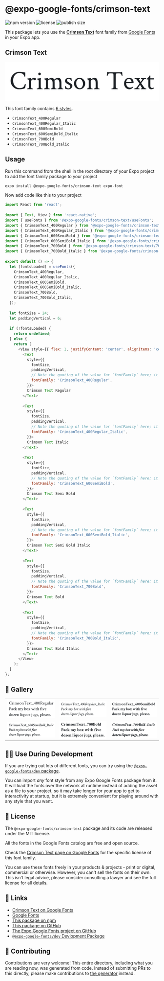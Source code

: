# @expo-google-fonts/crimson-text

![npm version](https://flat.badgen.net/npm/v/@expo-google-fonts/crimson-text)
![license](https://flat.badgen.net/github/license/expo/google-fonts)
![publish size](https://flat.badgen.net/packagephobia/install/@expo-google-fonts/crimson-text)

This package lets you use the [**Crimson Text**](https://fonts.google.com/specimen/Crimson+Text) font family from [Google Fonts](https://fonts.google.com/) in your Expo app.

## Crimson Text

![Crimson Text](./font-family.png)

This font family contains [6 styles](#-gallery).

- `CrimsonText_400Regular`
- `CrimsonText_400Regular_Italic`
- `CrimsonText_600SemiBold`
- `CrimsonText_600SemiBold_Italic`
- `CrimsonText_700Bold`
- `CrimsonText_700Bold_Italic`

## Usage

Run this command from the shell in the root directory of your Expo project to add the font family package to your project
```sh
expo install @expo-google-fonts/crimson-text expo-font
```

Now add code like this to your project
```js
import React from 'react';

import { Text, View } from 'react-native';
import { useFonts } from '@expo-google-fonts/crimson-text/useFonts';
import { CrimsonText_400Regular } from '@expo-google-fonts/crimson-text/400Regular';
import { CrimsonText_400Regular_Italic } from '@expo-google-fonts/crimson-text/400Regular_Italic';
import { CrimsonText_600SemiBold } from '@expo-google-fonts/crimson-text/600SemiBold';
import { CrimsonText_600SemiBold_Italic } from '@expo-google-fonts/crimson-text/600SemiBold_Italic';
import { CrimsonText_700Bold } from '@expo-google-fonts/crimson-text/700Bold';
import { CrimsonText_700Bold_Italic } from '@expo-google-fonts/crimson-text/700Bold_Italic';

export default () => {
  let [fontsLoaded] = useFonts({
    CrimsonText_400Regular,
    CrimsonText_400Regular_Italic,
    CrimsonText_600SemiBold,
    CrimsonText_600SemiBold_Italic,
    CrimsonText_700Bold,
    CrimsonText_700Bold_Italic,
  });

  let fontSize = 24;
  let paddingVertical = 6;

  if (!fontsLoaded) {
    return undefined;
  } else {
    return (
      <View style={{ flex: 1, justifyContent: 'center', alignItems: 'center' }}>
        <Text
          style={{
            fontSize,
            paddingVertical,
            // Note the quoting of the value for `fontFamily` here; it expects a string!
            fontFamily: 'CrimsonText_400Regular',
          }}>
          Crimson Text Regular
        </Text>

        <Text
          style={{
            fontSize,
            paddingVertical,
            // Note the quoting of the value for `fontFamily` here; it expects a string!
            fontFamily: 'CrimsonText_400Regular_Italic',
          }}>
          Crimson Text Italic
        </Text>

        <Text
          style={{
            fontSize,
            paddingVertical,
            // Note the quoting of the value for `fontFamily` here; it expects a string!
            fontFamily: 'CrimsonText_600SemiBold',
          }}>
          Crimson Text Semi Bold
        </Text>

        <Text
          style={{
            fontSize,
            paddingVertical,
            // Note the quoting of the value for `fontFamily` here; it expects a string!
            fontFamily: 'CrimsonText_600SemiBold_Italic',
          }}>
          Crimson Text Semi Bold Italic
        </Text>

        <Text
          style={{
            fontSize,
            paddingVertical,
            // Note the quoting of the value for `fontFamily` here; it expects a string!
            fontFamily: 'CrimsonText_700Bold',
          }}>
          Crimson Text Bold
        </Text>

        <Text
          style={{
            fontSize,
            paddingVertical,
            // Note the quoting of the value for `fontFamily` here; it expects a string!
            fontFamily: 'CrimsonText_700Bold_Italic',
          }}>
          Crimson Text Bold Italic
        </Text>
      </View>
    );
  }
};

```

## 🔡 Gallery


||||
|-|-|-|
|![CrimsonText_400Regular](./CrimsonText_400Regular.ttf.png)|![CrimsonText_400Regular_Italic](./CrimsonText_400Regular_Italic.ttf.png)|![CrimsonText_600SemiBold](./CrimsonText_600SemiBold.ttf.png)||
|![CrimsonText_600SemiBold_Italic](./CrimsonText_600SemiBold_Italic.ttf.png)|![CrimsonText_700Bold](./CrimsonText_700Bold.ttf.png)|![CrimsonText_700Bold_Italic](./CrimsonText_700Bold_Italic.ttf.png)||


## 👩‍💻 Use During Development

If you are trying out lots of different fonts, you can try using the [`@expo-google-fonts/dev` package](https://github.com/expo/google-fonts/tree/master/font-packages/dev#readme).

You can import *any* font style from any Expo Google Fonts package from it. It will load the fonts
over the network at runtime instead of adding the asset as a file to your project, so it may take longer
for your app to get to interactivity at startup, but it is extremely convenient
for playing around with any style that you want.

## 📖 License

The `@expo-google-fonts/crimson-text` package and its code are released under the MIT license.

All the fonts in the Google Fonts catalog are free and open source.

Check the [Crimson Text page on Google Fonts](https://fonts.google.com/specimen/Crimson+Text) for the specific license of this font family.

You can use these fonts freely in your products & projects - print or digital, commercial or otherwise. However, you can't sell the fonts on their own. This isn't legal advice, please consider consulting a lawyer and see the full license for all details.

## 🔗 Links

- [Crimson Text on Google Fonts](https://fonts.google.com/specimen/Crimson+Text)
- [Google Fonts](https://fonts.google.com/)
- [This package on npm](https://www.npmjs.com/package/@expo-google-fonts/crimson-text)
- [This package on GitHub](https://github.com/expo/google-fonts/tree/master/font-packages/crimson-text)
- [The Expo Google Fonts project on GitHub](https://github.com/expo/google-fonts)
- [`@expo-google-fonts/dev` Devlopment Package](https://github.com/expo/google-fonts/tree/master/font-packages/dev)

## 🤝 Contributing

Contributions are very welcome! This entire directory, including what you are reading now, was generated from code. Instead of submitting PRs to this directly, please make contributions to [the generator](https://github.com/expo/google-fonts/tree/master/packages/generator) instead.
